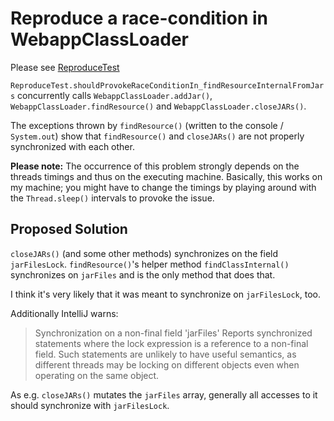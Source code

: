 # Reproduce a race-condition in WebappClassLoader

Please see [ReproduceTest](src/test/java/org/glassfish/web/loader/ReproduceTest.java)

`ReproduceTest.shouldProvokeRaceConditionIn_findResourceInternalFromJars`
concurrently calls `WebappClassLoader.addJar()`, `WebappClassLoader.findResource()` and `WebappClassLoader.closeJARs()`.

The exceptions thrown by `findResource()` (written to the console / `System.out`) show 
that `findResource()` and `closeJARs()` are not properly synchronized with each other.

**Please note:** The occurrence of this problem strongly depends on the threads timings and thus on the executing machine. 
Basically, this works on my machine; you might have to change the timings by playing around with the `Thread.sleep()` 
intervals to provoke the issue.

## Proposed Solution
`closeJARs()` (and some other methods) synchronizes on the field `jarFilesLock`.
`findResource()`'s helper method `findClassInternal()` synchronizes on `jarFiles` and is the only method that does that.

I think it's very likely that it was meant to synchronize on `jarFilesLock`, too.

Additionally IntelliJ warns:

> Synchronization on a non-final field 'jarFiles'
> Reports synchronized statements where the lock expression is a reference to a non-final field. Such statements are unlikely to have useful semantics, as different threads may be locking on different objects even when operating on the same object. 

As e.g. `closeJARs()` mutates the `jarFiles` array, generally all accesses to it should synchronize with `jarFilesLock`.
